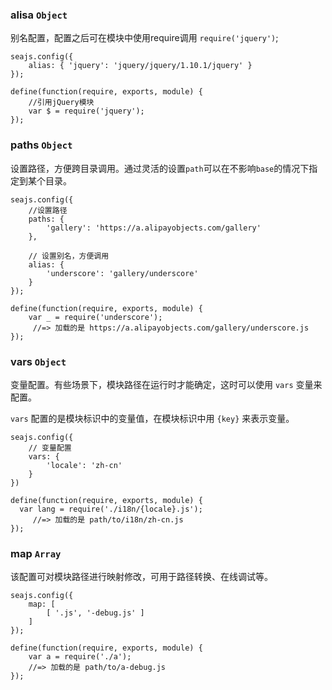 ### alisa `Object`

别名配置，配置之后可在模块中使用require调用 `require('jquery')`;

```
seajs.config({
    alias: { 'jquery': 'jquery/jquery/1.10.1/jquery' }
});
```

```
define(function(require, exports, module) {
    //引用jQuery模块
    var $ = require('jquery');
});
```
### paths `Object`

设置路径，方便跨目录调用。通过灵活的设置`path`可以在不影响`base`的情况下指定到某个目录。

```
seajs.config({
    //设置路径
    paths: {
        'gallery': 'https://a.alipayobjects.com/gallery'
    },

    // 设置别名，方便调用
    alias: {
        'underscore': 'gallery/underscore'
    }
});
```

```
define(function(require, exports, module) {
    var _ = require('underscore');
     //=> 加载的是 https://a.alipayobjects.com/gallery/underscore.js
});
```

### vars `Object`

变量配置。有些场景下，模块路径在运行时才能确定，这时可以使用 `vars` 变量来配置。

`vars` 配置的是模块标识中的变量值，在模块标识中用 `{key}` 来表示变量。

```
seajs.config({
    // 变量配置
    vars: {
        'locale': 'zh-cn'
    }
})
```

```
define(function(require, exports, module) {
  var lang = require('./i18n/{locale}.js');
     //=> 加载的是 path/to/i18n/zh-cn.js
});
```

### map `Array`

该配置可对模块路径进行映射修改，可用于路径转换、在线调试等。

```
seajs.config({
    map: [
        [ '.js', '-debug.js' ]
    ]
});
```

```
define(function(require, exports, module) {
    var a = require('./a');
    //=> 加载的是 path/to/a-debug.js
});
```
